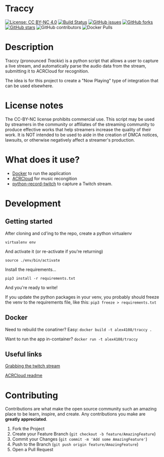# Traccy

[![License: CC BY-NC 4.0](https://img.shields.io/badge/License-CC%20BY--NC%204.0-lightgrey.svg)](https://creativecommons.org/licenses/by-nc/4.0/)
[![Build Status](https://travis-ci.com/alex4108/Traccy.svg?branch=master)](https://travis-ci.com/alex4108/Traccy)
[![GitHub issues](https://img.shields.io/github/issues/alex4108/Traccy)](https://github.com/alex4108/Traccy/issues)
[![GitHub forks](https://img.shields.io/github/forks/alex4108/Traccy)](https://github.com/alex4108/Traccy/network)
[![GitHub stars](https://img.shields.io/github/stars/alex4108/Traccy)](https://github.com/alex4108/Traccy/stargazers)
![GitHub contributors](https://img.shields.io/github/contributors/alex4108/Traccy)
![Docker Pulls](https://img.shields.io/docker/pulls/alex4108/traccy)

# Description

Traccy (pronounced _Trackie_) is a python script that allows a user to capture a live stream, and automatically parse the audio data from the stream, submitting it to ACRCloud for recognition.

The idea is for this project to create a "Now Playing" type of integration that can be used elsewhere.

# License notes

The CC-BY-NC license prohibits commercial use.  This script may be used by streamers in the community or affiliates of the streaming community to produce effective works that help streamers increase the quality of their work.  It is NOT intended to be used to aide in the creation of DMCA notices, lawsuits, or otherwise negatively affect a streamer's production.

# What does it use?

* [Docker](https://docker.io) to run the application
* [ACRCloud](https://github.com/acrcloud/acrcloud_sdk_python) for music recongition
* [python-record-twitch](https://www.godo.dev/tutorials/python-record-twitch/) to capture a Twitch stream.

# Development

## Getting started

After cloning and cd'ing to the repo, create a python virtualenv

`virtualenv env`

And activate it (or re-activate if you're returning)

`source ./env/bin/activate`

Install the requirements...

`pip3 install -r requirements.txt`

And you're ready to write!

If you update the python packages in your venv, you probably should freeze the venv to the requirements file, like this: `pip3 freeze > requirements.txt`

## Docker

Need to rebuild the conatiner? Easy: `docker build -t alex4108/traccy .`

Want to run the app in-container? `docker run -t alex4108/traccy`

## Useful links

[Grabbing the twitch stream](https://www.godo.dev/tutorials/python-record-twitch/)

[ACRCloud readme](https://github.com/acrcloud/acrcloud_sdk_python)

# Contributing

Contributions are what make the open source community such an amazing place to be learn, inspire, and create. Any contributions you make are **greatly appreciated**.

1. Fork the Project
2. Create your Feature Branch (`git checkout -b feature/AmazingFeature`)
3. Commit your Changes (`git commit -m 'Add some AmazingFeature'`)
4. Push to the Branch (`git push origin feature/AmazingFeature`)
5. Open a Pull Request

